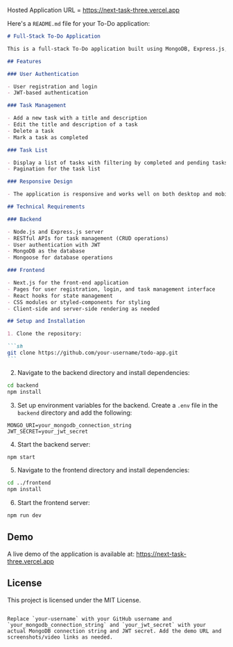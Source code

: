 Hosted Application URL = https://next-task-three.vercel.app

Here's a `README.md` file for your To-Do application:

````markdown
# Full-Stack To-Do Application

This is a full-stack To-Do application built using MongoDB, Express.js, Node.js, and Next.js. The application allows users to register, log in, and manage their tasks with features such as adding, updating, deleting, and marking tasks as completed. The application also supports task filtering and pagination.

## Features

### User Authentication

- User registration and login
- JWT-based authentication

### Task Management

- Add a new task with a title and description
- Edit the title and description of a task
- Delete a task
- Mark a task as completed

### Task List

- Display a list of tasks with filtering by completed and pending tasks
- Pagination for the task list

### Responsive Design

- The application is responsive and works well on both desktop and mobile devices

## Technical Requirements

### Backend

- Node.js and Express.js server
- RESTful APIs for task management (CRUD operations)
- User authentication with JWT
- MongoDB as the database
- Mongoose for database operations

### Frontend

- Next.js for the front-end application
- Pages for user registration, login, and task management interface
- React hooks for state management
- CSS modules or styled-components for styling
- Client-side and server-side rendering as needed

## Setup and Installation

1. Clone the repository:

```sh
git clone https://github.com/your-username/todo-app.git
```
````

2. Navigate to the backend directory and install dependencies:

```sh
cd backend
npm install
```

3. Set up environment variables for the backend. Create a `.env` file in the `backend` directory and add the following:

```
MONGO_URI=your_mongodb_connection_string
JWT_SECRET=your_jwt_secret
```

4. Start the backend server:

```sh
npm start
```

5. Navigate to the frontend directory and install dependencies:

```sh
cd ../frontend
npm install
```

6. Start the frontend server:

```sh
npm run dev
```

## Demo

A live demo of the application is available at: https://next-task-three.vercel.app

## License

This project is licensed under the MIT License.

```

Replace `your-username` with your GitHub username and `your_mongodb_connection_string` and `your_jwt_secret` with your actual MongoDB connection string and JWT secret. Add the demo URL and screenshots/video links as needed.
```

